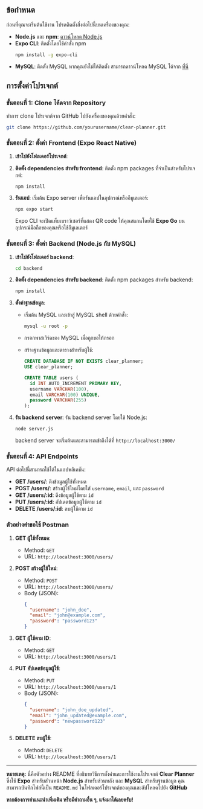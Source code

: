 ﻿## ข้อกำหนด

ก่อนที่คุณจะเริ่มต้นใช้งาน โปรดติดตั้งสิ่งต่อไปนี้บนเครื่องของคุณ:

- **Node.js** และ **npm**: [ดาวน์โหลด Node.js](https://nodejs.org/)
- **Expo CLI**: ติดตั้งโดยใช้คำสั่ง npm
  ```bash
  npm install -g expo-cli
  ```
- **MySQL**: ติดตั้ง MySQL หากคุณยังไม่ได้ติดตั้ง สามารถดาวน์โหลด MySQL ได้จาก [ที่นี่](https://dev.mysql.com/downloads/installer/)

## การตั้งค่าโปรเจกต์

### ขั้นตอนที่ 1: Clone โค้ดจาก Repository

ทำการ clone โปรเจกต์จาก GitHub ไปยังเครื่องของคุณด้วยคำสั่ง:

```bash
git clone https://github.com/yourusername/clear-planner.git
```

### ขั้นตอนที่ 2: ตั้งค่า Frontend (Expo React Native)

1. **เข้าไปยังโฟลเดอร์โปรเจกต์**:
  

2. **ติดตั้ง dependencies สำหรับ frontend**:
   ติดตั้ง npm packages ที่จำเป็นสำหรับโปรเจกต์:
   ```bash
   npm install
   ```

3. **รันแอป**:
   เริ่มต้น Expo server เพื่อรันแอปในอุปกรณ์หรืออีมูเลเตอร์:
   ```bash
   npx expo start
   ```

   Expo CLI จะเปิดแท็บเบราว์เซอร์ที่แสดง QR code ให้คุณสแกนโดยใช้ **Expo Go** บนอุปกรณ์มือถือของคุณหรือใช้อีมูเลเตอร์

### ขั้นตอนที่ 3: ตั้งค่า Backend (Node.js กับ MySQL)

1. **เข้าไปยังโฟลเดอร์ backend**:
   ```bash
   cd backend
   ```

2. **ติดตั้ง dependencies สำหรับ backend**:
   ติดตั้ง npm packages สำหรับ backend:
   ```bash
   npm install
   ```

3. **ตั้งค่าฐานข้อมูล**:
   - เริ่มต้น MySQL และเข้าสู่ MySQL shell ด้วยคำสั่ง:
     ```bash
     mysql -u root -p
     ```
   - กรอกพาสเวิร์ดของ MySQL เมื่อถูกขอให้กรอก

   - สร้างฐานข้อมูลและตารางสำหรับผู้ใช้:
     ```sql
     CREATE DATABASE IF NOT EXISTS clear_planner;
     USE clear_planner;

     CREATE TABLE users (
       id INT AUTO_INCREMENT PRIMARY KEY,
       username VARCHAR(100),
       email VARCHAR(100) UNIQUE,
       password VARCHAR(255)
     );
     ```

4. **รัน backend server**:
   รัน backend server โดยใช้ Node.js:
   ```bash
   node server.js
   ```

   backend server จะเริ่มต้นและสามารถเข้าถึงได้ที่ `http://localhost:3000/`

### ขั้นตอนที่ 4: API Endpoints

API ต่อไปนี้สามารถใช้ได้ในแอปพลิเคชัน:

- **GET /users/**: ดึงข้อมูลผู้ใช้ทั้งหมด
- **POST /users/**: สร้างผู้ใช้ใหม่โดยใส่ `username`, `email`, และ `password`
- **GET /users/:id**: ดึงข้อมูลผู้ใช้ตาม `id`
- **PUT /users/:id**: อัปเดตข้อมูลผู้ใช้ตาม `id`
- **DELETE /users/:id**: ลบผู้ใช้ตาม `id`

### ตัวอย่างคำขอใช้ Postman

1. **GET ผู้ใช้ทั้งหมด**:
   - Method: `GET`
   - URL: `http://localhost:3000/users/`

2. **POST สร้างผู้ใช้ใหม่**:
   - Method: `POST`
   - URL: `http://localhost:3000/users/`
   - Body (JSON):
     ```json
     {
       "username": "john_doe",
       "email": "john@example.com",
       "password": "password123"
     }
     ```

3. **GET ผู้ใช้ตาม ID**:
   - Method: `GET`
   - URL: `http://localhost:3000/users/1`

4. **PUT อัปเดตข้อมูลผู้ใช้**:
   - Method: `PUT`
   - URL: `http://localhost:3000/users/1`
   - Body (JSON):
     ```json
     {
       "username": "john_doe_updated",
       "email": "john_updated@example.com",
       "password": "newpassword123"
     }
     ```

5. **DELETE ลบผู้ใช้**:
   - Method: `DELETE`
   - URL: `http://localhost:3000/users/1`


---

**หมายเหตุ:** นี่คือตัวอย่าง README ที่อธิบายวิธีการตั้งค่าและการใช้งานโปรเจกต์ **Clear Planner** ซึ่งใช้ **Expo** สำหรับส่วนหน้า **Node.js** สำหรับส่วนหลัง และ **MySQL** สำหรับฐานข้อมูล คุณสามารถบันทึกไฟล์นี้เป็น `README.md` ในโฟลเดอร์โปรเจกต์ของคุณและอัปโหลดไปยัง **GitHub**

**หากต้องการคำแนะนำเพิ่มเติม หรือมีคำถามอื่น ๆ, แจ้งมาได้เลยครับ!**

